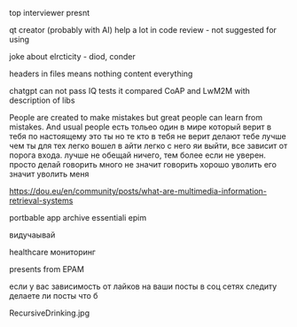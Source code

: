 top interviewer presnt

qt creator (probably with AI) help a lot in code review - not suggested for using

joke about elrcticity - diod, conder

headers in files means nothing content everything

chatgpt can not pass IQ tests
it compared CoAP and LwM2M with description of libs

People are created to make mistakes but great people can learn from mistakes.
And usual people
есть тольео один в мире который верит в тебя по настоящему это ты
но те кто в тебя не верит делают тебе лучше чем ты
для тех легко вошел в айти легко с него яи выйти, все зависит от порога входа.
лучше не обещай ничего, тем более если не уверен. просто делай
говорить много не значит говорить хорошо
уволить его значит уволить меня

<https://dou.eu/en/community/posts/what-are-multimedia-information-retrieval-systems>

portbable app
archive
essentiali epim

видучаывай

healthcare мониторинг

presents from EPAM

если у вас зависимость от лайков на ваши посты в соц сетях следиту делаете ли посты что б

RecursiveDrinking.jpg
